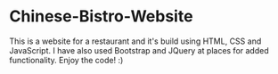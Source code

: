 # Chinese-Bistro-Website

This is a website for a restaurant and it's build using HTML, CSS and JavaScript. I have also used Bootstrap and JQuery at places for
added functionality. Enjoy the code! :)
